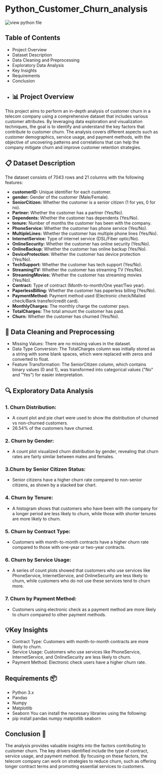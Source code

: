 # Python_Customer_Churn_analysis
![view python file](https://github.com/reehansyed/Python_Customer_Churn_analysis_/blob/main/TCA.ipynb)
## Table of Contents
- Project Overview
- Dataset Description
- Data Cleaning and Preprocessing
- Exploratory Data Analysis
- Key Insights
- Requirements
- Conclusion
- ## 📊 Project Overview
This project aims to perform an in-depth analysis of customer churn in a telecom company using a comprehensive dataset that includes various customer attributes. By leveraging data exploration and visualization techniques, the goal is to identify and understand the key factors that contribute to customer churn. The analysis covers different aspects such as customer demographics, service usage, and payment methods, with the objective of uncovering patterns and correlations that can help the company mitigate churn and improve customer retention strategies.
## 📋 Dataset Description
The dataset consists of 7043 rows and 21 columns with the following features:

- **customerID:** Unique identifier for each customer.
- **gender:** Gender of the customer (Male/Female).
- **SeniorCitizen:** Whether the customer is a senior citizen (1 for yes, 0 for no).
- **Partner:** Whether the customer has a partner (Yes/No).
- **Dependents:** Whether the customer has dependents (Yes/No).
- **tenure:** Number of months the customer has been with the company.
- **PhoneService:** Whether the customer has phone service (Yes/No).
- **MultipleLines:** Whether the customer has multiple phone lines (Yes/No).
- **InternetService:** Type of internet service (DSL/Fiber optic/No).
- **OnlineSecurity:** Whether the customer has online security (Yes/No).
- **OnlineBackup:** Whether the customer has online backup (Yes/No).
- **DeviceProtection:** Whether the customer has device protection (Yes/No).
- **TechSupport:** Whether the customer has tech support (Yes/No).
- **StreamingTV:** Whether the customer has streaming TV (Yes/No).
- **StreamingMovies:** Whether the customer has streaming movies (Yes/No).
- **Contract:** Type of contract (Month-to-month/One year/Two year).
- **PaperlessBilling:** Whether the customer has paperless billing (Yes/No).
- **PaymentMethod:** Payment method used (Electronic check/Mailed check/Bank transfer/credit card).
- **MonthlyCharges:** The monthly charge the customer pays.
- **TotalCharges:** The total amount the customer has paid.
- **Churn:** Whether the customer has churned (Yes/No).
## 🧹 Data Cleaning and Preprocessing
- Missing Values: There are no missing values in the dataset.
- Data Type Conversion: The TotalCharges column was initially stored as a string with some blank spaces, which were replaced with zeros and converted to float.
- Feature Transformation: The SeniorCitizen column, which contains binary values (0 and 1), was transformed into categorical values ("No" and "Yes") for easier interpretation.
##  🔍 Exploratory Data Analysis
### 1. Churn Distribution:

- A count plot and pie chart were used to show the distribution of churned vs non-churned customers.
- 26.54% of the customers have churned.
### 2. Churn by Gender:

- A count plot visualized churn distribution by gender, revealing that churn rates are fairly similar between males and females.
### 3.Churn by Senior Citizen Status:

- Senior citizens have a higher churn rate compared to non-senior citizens, as shown by a stacked bar chart.
### 4. Churn by Tenure:

- A histogram shows that customers who have been with the company for a longer period are less likely to churn, while those with shorter tenures are more likely to churn.
### 5. Churn by Contract Type:

- Customers with month-to-month contracts have a higher churn rate compared to those with one-year or two-year contracts.
### 6. Churn by Service Usage:

- A series of count plots showed that customers who use services like PhoneService, InternetService, and OnlineSecurity are less likely to churn, while customers who do not use these services tend to churn more.
### 7. Churn by Payment Method:

- Customers using electronic check as a payment method are more likely to churn compared to other payment methods.
## 💡Key Insights
- Contract Type: Customers with month-to-month contracts are more likely to churn.
- Service Usage: Customers who use services like PhoneService, InternetService, and OnlineSecurity are less likely to churn.
- Payment Method: Electronic check users have a higher churn rate.
## Requirements 📦
- Python 3.x
- Pandas
- Numpy
- Matplotlib
- Seaborn
You can install the necessary libraries using the following:
- pip install pandas numpy matplotlib seaborn 
## Conclusion 🏁
The analysis provides valuable insights into the factors contributing to customer churn. The key drivers identified include the type of contract, service usage, and payment method. By focusing on these factors, the telecom company can work on strategies to reduce churn, such as offering longer contract terms and promoting essential services to customers.
 

